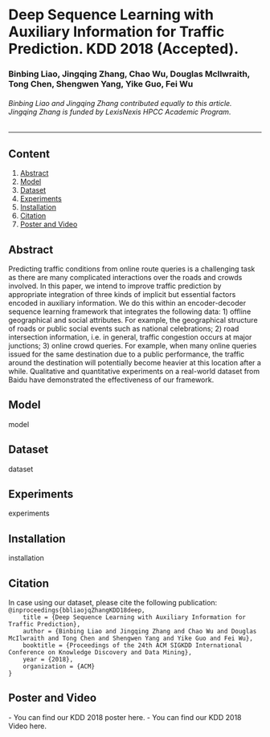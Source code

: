 # Deep Sequence Learning with Auxiliary Information for Traffic Prediction. KDD 2018 (Accepted).

### Binbing Liao, Jingqing Zhang, Chao Wu, Douglas McIlwraith, Tong Chen, Shengwen Yang, Yike Guo, Fei Wu

###### Binbing Liao and Jingqing Zhang contributed equally to this article. Jingqing Zhang is funded by LexisNexis HPCC Academic Program.
------------------------------------------------------------
## Content

1. [Abstract](#Abstract)
2. [Model](#Model)
3. [Dataset](#Dataset)
4. [Experiments](#Experiments)
5. [Installation](#Installation)
6. [Citation](#Citation)
7. [Poster and Video](#Poster)

<h2 id="Abstract">Abstract</h2>
Predicting traffic conditions from online route queries is a challenging task as there are many complicated interactions over the roads and crowds involved. In this paper, we intend to improve traffic prediction by appropriate integration of three kinds of implicit but essential factors encoded in auxiliary information. We do this within an encoder-decoder sequence learning framework that integrates the following data: 1) offline geographical and social attributes. For example, the geographical structure of roads or public social events such as national celebrations; 2) road intersection information, i.e. in general, traffic congestion occurs at major junctions; 3) online crowd queries. For example, when many online queries issued for the same destination due to a public performance, the traffic around the destination will potentially become heavier at this location after a while. Qualitative and quantitative experiments on a real-world dataset from Baidu have demonstrated the effectiveness of our framework.

<h2 id="Model">Model</h2>
model

<h2 id="Dataset">Dataset</h2>
dataset

<h2 id="Experiments">Experiments</h2>
experiments

<h2 id="Installation">Installation</h2>
installation

<h2 id="Citation">Citation</h2>
In case using our dataset, please cite the following publication:
<code>
@inproceedings{bbliaojqZhangKDD18deep,  
    title = {Deep Sequence Learning with Auxiliary Information for Traffic Prediction},  
    author = {Binbing Liao and Jingqing Zhang and Chao Wu and Douglas McIlwraith and Tong Chen and Shengwen Yang and Yike Guo and Fei Wu},  
    booktitle = {Proceedings of the 24th ACM SIGKDD International Conference on Knowledge Discovery and Data Mining},  
    year = {2018},  
    organization = {ACM}  
}  
</code>

<h2 id="Poster">Poster and Video</h2>
- You can find our KDD 2018 poster here.
- You can find our KDD 2018 Video here.
